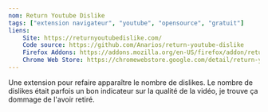 ```yaml
---
nom: Return Youtube Dislike
tags: ["extension navigateur", "youtube", "opensource", "gratuit"]
liens:
    Site: https://returnyoutubedislike.com/
    Code source: https://github.com/Anarios/return-youtube-dislike
    Firefox Addons: https://addons.mozilla.org/en-US/firefox/addon/return-youtube-dislikes/
    Chrome Web Store: https://chromewebstore.google.com/detail/return-youtube-dislike/gebbhagfogifgggkldgodflihgfeippi
---
```

Une extension pour refaire apparaître le nombre de dislikes. Le nombre de dislikes était parfois un bon indicateur sur la qualité de la vidéo, je trouve ça dommage de l'avoir retiré.